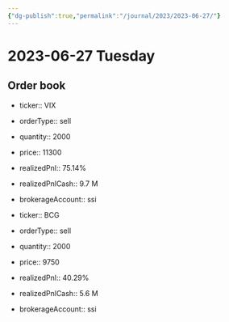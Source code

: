 ```yaml
---
{"dg-publish":true,"permalink":"/journal/2023/2023-06-27/"}
---
```


# 2023-06-27 Tuesday

## Order book

- ticker:: VIX
- orderType:: sell
- quantity:: 2000
- price:: 11300
- realizedPnl:: 75.14%
- realizedPnlCash:: 9.7 M
- brokerageAccount:: ssi

- ticker:: BCG
- orderType:: sell
- quantity:: 2000
- price:: 9750
- realizedPnl:: 40.29%
- realizedPnlCash:: 5.6 M
- brokerageAccount:: ssi